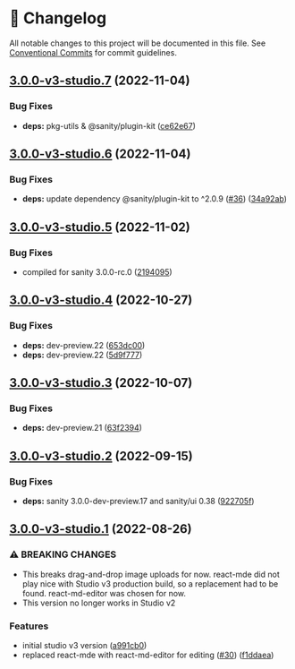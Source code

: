 <!-- markdownlint-disable --><!-- textlint-disable -->

# 📓 Changelog

All notable changes to this project will be documented in this file. See
[Conventional Commits](https://conventionalcommits.org) for commit guidelines.

## [3.0.0-v3-studio.7](https://github.com/sanity-io/sanity-plugin-markdown/compare/v3.0.0-v3-studio.6...v3.0.0-v3-studio.7) (2022-11-04)

### Bug Fixes

- **deps:** pkg-utils & @sanity/plugin-kit ([ce62e67](https://github.com/sanity-io/sanity-plugin-markdown/commit/ce62e67168307ca5ceb7528198aeb06a4748246b))

## [3.0.0-v3-studio.6](https://github.com/sanity-io/sanity-plugin-markdown/compare/v3.0.0-v3-studio.5...v3.0.0-v3-studio.6) (2022-11-04)

### Bug Fixes

- **deps:** update dependency @sanity/plugin-kit to ^2.0.9 ([#36](https://github.com/sanity-io/sanity-plugin-markdown/issues/36)) ([34a92ab](https://github.com/sanity-io/sanity-plugin-markdown/commit/34a92abade6b32499623afaf9aee82684471a0e2))

## [3.0.0-v3-studio.5](https://github.com/sanity-io/sanity-plugin-markdown/compare/v3.0.0-v3-studio.4...v3.0.0-v3-studio.5) (2022-11-02)

### Bug Fixes

- compiled for sanity 3.0.0-rc.0 ([2194095](https://github.com/sanity-io/sanity-plugin-markdown/commit/2194095e4a9b3d93ffdcc02c9127d48cf13fecf6))

## [3.0.0-v3-studio.4](https://github.com/sanity-io/sanity-plugin-markdown/compare/v3.0.0-v3-studio.3...v3.0.0-v3-studio.4) (2022-10-27)

### Bug Fixes

- **deps:** dev-preview.22 ([653dc00](https://github.com/sanity-io/sanity-plugin-markdown/commit/653dc00a440fffff4f786a9e95faf663d4674b42))
- **deps:** dev-preview.22 ([5d9f777](https://github.com/sanity-io/sanity-plugin-markdown/commit/5d9f777d54b33a40b62818e67f1494b18f256881))

## [3.0.0-v3-studio.3](https://github.com/sanity-io/sanity-plugin-markdown/compare/v3.0.0-v3-studio.2...v3.0.0-v3-studio.3) (2022-10-07)

### Bug Fixes

- **deps:** dev-preview.21 ([63f2394](https://github.com/sanity-io/sanity-plugin-markdown/commit/63f2394badd0ebe40eca94c5e3452502f3a3d88d))

## [3.0.0-v3-studio.2](https://github.com/sanity-io/sanity-plugin-markdown/compare/v3.0.0-v3-studio.1...v3.0.0-v3-studio.2) (2022-09-15)

### Bug Fixes

- **deps:** sanity 3.0.0-dev-preview.17 and sanity/ui 0.38 ([922705f](https://github.com/sanity-io/sanity-plugin-markdown/commit/922705f27570bd212f8cb136111ea5454c12c815))

## [3.0.0-v3-studio.1](https://github.com/sanity-io/sanity-plugin-markdown/compare/v2.1.1...v3.0.0-v3-studio.1) (2022-08-26)

### ⚠ BREAKING CHANGES

- This breaks drag-and-drop image uploads for now.
  react-mde did not play nice with Studio v3 production build, so a replacement had to be found.
  react-md-editor was chosen for now.
- This version no longer works in Studio v2

### Features

- initial studio v3 version ([a991cb0](https://github.com/sanity-io/sanity-plugin-markdown/commit/a991cb0c9e55056b92ff71cd407b09ee913bb8b9))
- replaced react-mde with react-md-editor for editing ([#30](https://github.com/sanity-io/sanity-plugin-markdown/issues/30)) ([f1ddaea](https://github.com/sanity-io/sanity-plugin-markdown/commit/f1ddaea59dca3dd90a307888b9f1cf7b0823b425))
